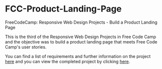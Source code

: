 # FCC-Product-Landing-Page
FreeCodeCamp: Responsive Web Design Projects - Build a Product Landing Page

This is the third of the Responsive Web Design Projects in Free Code Camp and the objective was to build a product landing page that meets Free Code Camp's user stories.

You can find a list of requirements and further information on the project <a href="https://www.freecodecamp.org/learn/responsive-web-design/responsive-web-design-projects/build-a-product-landing-page">here</a> and you can view the completed project by clicking <a href="http://htmlpreview.github.io/?https://github.com/SergeSonkin/FCC-Product-Landing-Page/blob/master/index.html">here</a>.
